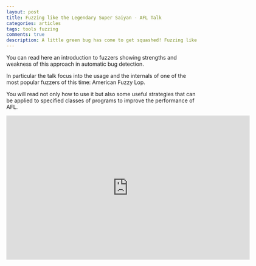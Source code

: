 ```yaml
---
layout: post
title: Fuzzing like the Legendary Super Saiyan - AFL Talk
categories: articles
tags: tools fuzzing
comments: true
description: A little green bug has come to get squashed! Fuzzing like the Legendary Super Saiyan talk for the DEF CON 11396 Group in Rome
---
```


You can read here an introduction to fuzzers showing strengths and weakness of this approach in automatic bug detection.

In particular the talk focus into the usage and the internals of one of the most popular fuzzers of this time: American Fuzzy Lop.

You will read not only how to use it but also some useful strategies that can be applied to specified classes of programs to improve the performance of AFL.

<iframe src="https://docs.google.com/presentation/d/1CgsqmWMJhGdCHQfZVhA5hRD-240rcz_7nU5DZhXDL00/embed?start=false&amp;loop=false&amp;delayms=3000" allowfullscreen="true" mozallowfullscreen="true" webkitallowfullscreen="true" width="640" height="379" frameborder="0"></iframe>
